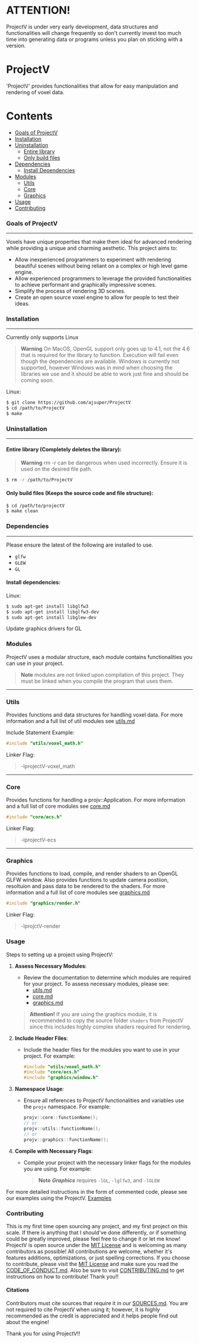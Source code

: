 # ATTENTION!
ProjectV is under very early development, data structures and functionalities will change frequently so don't currently invest too much time into generating data or programs unless you plan on sticking with a version.

# ProjectV

'ProjectV' provides functionalities that allow for easy manipulation and rendering of voxel data.

# Contents

- [Goals of ProjectV](#Goals-of-ProjectV)
- [Installation](#installation)
- [Uninstallation](#uninstallation)
    - [Entire library](#entire-library)
    - [Only build files](#only-build-files)
- [Dependencies](#dependencies)
    - [Install Dependencies](#install-dependencies)
- [Modules](#modules)
    - [Utils](#utils)
    - [Core](#core)
    - [Graphics](#graphics)
- [Usage](#usage)
- [Contributing](#contributing)

### Goals of ProjectV

---

Voxels have unique properties that make them ideal for advanced rendering while providing a unique and charming aesthetic. This project aims to:

- Allow inexperienced programmers to experiment with rendering beautiful scenes without being reliant on a complex or high level game engine.
- Allow experienced programmers to leverage the provided functionalities to achieve performant and graphically impressive scenes. 
- Simplify the process of rendering 3D scenes.
- Create an open source voxel engine to allow for people to test their ideas.

### Installation

---

Currently only supports Linux

> **Warning** On MacOS, OpenGL support only goes up to 4.1, not the 4.6 that is required for the library to function. Execution will fail even though the dependencies are available. Windows is currently not supported, however Windows was in mind when choosing the libraries we use and it should be able to work just fine and should be coming soon.

Linux:
```bash
$ git clone https://github.com/ajsuper/ProjectV
$ cd /path/to/ProjectV
$ make
```

### Uninstallation

---

#### Entire library (Completely deletes the library):

> **Warning** rm -r can be dangerous when used incorrectly. Ensure it is used on the desired file path.
```bash
$ rm -r /path/to/ProjectV
```

#### Only build files (Keeps the source code and file structure):

```bash
$ cd /path/to/projectV
$ make clean
```

### Dependencies

---

Please ensure the latest of the following are installed to use.

- `glfw`
- `GLEW`
- `GL`

#### Install dependencies:

Linux:

```bash
$ sudo apt-get install libglfw3
$ sudo apt-get install libglfw3-dev
$ sudo apt-get install libglew-dev
```
Update graphics drivers for GL

### Modules

ProjectV uses a modular structure, each module contains functionalities you can use in your project.

> **Note** modules are not linked upon compilation of this project. They must be linked when you compile the program that uses them.

---
### Utils

Provides functions and data structures for handling voxel data. For more information and a full list of util modules see [utils.md](/include/utils/utils.md)

Include Statement Example:

```C++
#include "utils/voxel_math.h"
```

Linker Flag:
>-lprojectV-voxel_math

---
### Core

Provides functions for handling a projv::Application. For more information and a full list of core modules see [core.md](/include/core/core.md)

```C++
#include "core/ecs.h"
```

Linker Flag:
>-lprojectV-ecs

---
### Graphics

Provides functions to load, compile, and render shaders to an OpenGL GLFW window. Also provides functions to update camera postiion, resoltuion and pass data to be rendered to the shaders. For more information and a full list of core modules see [graphics.md](/include/graphics/graphics.md)

```C++
#include "graphics/render.h"
```

Linker Flag:
>-lprojctV-render

### Usage

Steps to setting up a project using ProjectV:

1. **Assess Necessary Modules**:
    - Review the documentation to determine which modules are required for your project. To assess necessary modules, please see: 
        - [utils.md](/include/utils/utils.md)
        - [core.md](/include/core/core.md)
        - [graphics.md](/include/graphics/graphics.md)

    > **Attention!** If you are using the graphics module, it is recommended to copy the source folder `shaders` from ProjectV since this includes highly complex shaders required for rendering.

2. **Include Header Files**:
    - Include the header files for the modules you want to use in your project. For example:
        ```cpp
        #include "utils/voxel_math.h"
        #include "core/ecs.h"
        #include "graphics/window.h"
        ```

3. **Namespace Usage**:
    - Ensure all references to ProjectV functionalities and variables use the `projv` namespace. For example:
        ```cpp
        projv::core::functionName();
        // or
        projv::utils::functionName();
        // or
        projv::graphics::functionName();
        ```

4. **Compile with Necessary Flags**:
    - Compile your project with the necessary linker flags for the modules you are using. For example:
        > **Note** ***Graphics*** requires `-lGL`, `-lglfw3`, and `-lGLEW`

For more detailed instructions in the form of commented code, please see our examples using the ProjectV. [Examples](/examples)

### Contributing

This is my first time open sourcing any project, and my first project on this scale. If there is anything that I should've done differently, or if something could be greatly improved, please feel free to change it or let me know! ProjectV is open source under the [MIT License](/LICENSE.md) and is welcoming as many contributors as possible! All contributions are welcome, whether it's features additions, optimizations, or just spelling corrections. If you choose to contribute, please visit the [MIT License](/LICENSE.md) and make sure you read the [CODE_OF_CONDUCT.md](/CODE_OF_CONDUCT.md). Also be sure to visit [CONTRIBUTING.md](/CONTRIBUTING.md) to get instructions on how to contribute! Thank you!!

#### Citations

Contributors must cite sources that require it in our [SOURCES.md](/SOURCES.md). You are not required to cite ProjectV when using it; however, it is highly recommended as the credit is appreciated and it helps people find out about the engine!

Thank you for using ProjectV!!
